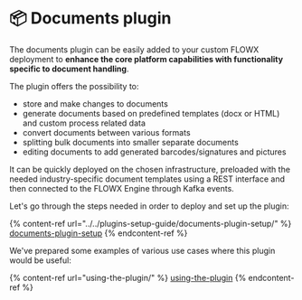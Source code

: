 # 📦 Documents plugin

The documents plugin can be easily added to your custom FLOWX deployment to **enhance the core platform capabilities with functionality specific to document handling**.

The plugin offers the possibility to:

* store and make changes to documents
* generate documents based on predefined templates (docx or HTML) and custom process related data
* convert documents between various formats
* splitting bulk documents into smaller separate documents
* editing documents to add generated barcodes/signatures and pictures

It can be quickly deployed on the chosen infrastructure, preloaded with the needed industry-specific document templates using a REST interface and then connected to the FLOWX Engine through Kafka events.

Let's go through the steps needed in order to deploy and set up the plugin:

{% content-ref url="../../plugins-setup-guide/documents-plugin-setup/" %}
[documents-plugin-setup](../../plugins-setup-guide/documents-plugin-setup/)
{% endcontent-ref %}

We've prepared some examples of various use cases where this plugin would be useful:

{% content-ref url="using-the-plugin/" %}
[using-the-plugin](using-the-plugin/)
{% endcontent-ref %}
